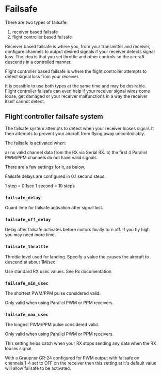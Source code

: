 # Failsafe

There are two types of failsafe:

1) receiver based failsafe
2) flight controller based failsafe

Receiver based failsafe is where you, from your transmitter and receiver, configure channels to output desired signals if your receiver detects signal loss.
The idea is that you set throttle and other controls so the aircraft descends in a controlled manner.

Flight controller based failsafe is where the flight controller attempts to detect signal loss from your receiver.

It is possible to use both types at the same time and may be desirable.  Flight controller failsafe can even help if your receiver signal wires come loose, get damaged or your receiver malfunctions in a way the receiver itself cannot detect.

## Flight controller failsafe system 

The failsafe system attempts to detect when your receiver looses signal.  It then attempts to prevent your aircraft from flying away uncontrollably.

The failsafe is activated when:

a) no valid channel data from the RX via Serial RX.
b) the first 4 Parallel PWM/PPM channels do not have valid signals.

There are a few settings for it, as below.

Failsafe delays are configured in 0.1 second steps.

1 step = 0.1sec
1 second = 10 steps


### `failsafe_delay`

Guard time for failsafe activation after signal lost.

### `failsafe_off_delay`

Delay after failsafe activates before motors finally turn off.  If you fly high you may need more time.

### `failsafe_throttle`

Throttle level used for landing.  Specify a value the causes the aircraft to descend at about 1M/sec.

Use standard RX usec values.  See Rx documentation.

### `failsafe_min_usec`

The shortest PWM/PPM pulse considered valid.

Only valid when using Parallel PWM or PPM receivers.

### `failsafe_max_usec`

The longest PWM/PPM pulse considered valid.

Only valid when using Parallel PWM or PPM receivers.

This setting helps catch when your RX stops sending any data when the RX looses signal.

With a Graupner GR-24 configured for PWM output with failsafe on channels 1-4 set to OFF on the receiver then this setting at it's default value will allow failsafe to be activated.
